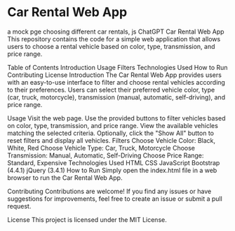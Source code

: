 # Car Rental Web App
a mock pge choosing different car rentals, js 
ChatGPT
Car Rental Web App
This repository contains the code for a simple web application that allows users to choose a rental vehicle based on color, type, transmission, and price range.

Table of Contents
Introduction
Usage
Filters
Technologies Used
How to Run
Contributing
License
Introduction
The Car Rental Web App provides users with an easy-to-use interface to filter and choose rental vehicles according to their preferences. Users can select their preferred vehicle color, type (car, truck, motorcycle), transmission (manual, automatic, self-driving), and price range.

Usage
Visit the web page.
Use the provided buttons to filter vehicles based on color, type, transmission, and price range.
View the available vehicles matching the selected criteria.
Optionally, click the "Show All" button to reset filters and display all vehicles.
Filters
Choose Vehicle Color: Black, White, Red
Choose Vehicle Type: Car, Truck, Motorcycle
Choose Transmission: Manual, Automatic, Self-Driving
Choose Price Range: Standard, Expensive
Technologies Used
HTML
CSS
JavaScript
Bootstrap (4.4.1)
jQuery (3.4.1)
How to Run
Simply open the index.html file in a web browser to run the Car Rental Web App.

Contributing
Contributions are welcome! If you find any issues or have suggestions for improvements, feel free to create an issue or submit a pull request.

License
This project is licensed under the MIT License.






